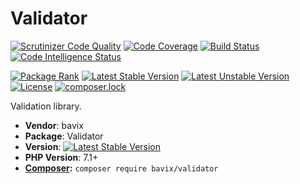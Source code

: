 # Validator

[![Scrutinizer Code Quality](https://scrutinizer-ci.com/g/bavix/validator/badges/quality-score.png?b=master)](https://scrutinizer-ci.com/g/bavix/validator/?branch=master)
[![Code Coverage](https://scrutinizer-ci.com/g/bavix/validator/badges/coverage.png?b=master)](https://scrutinizer-ci.com/g/bavix/validator/?branch=master)
[![Build Status](https://scrutinizer-ci.com/g/bavix/validator/badges/build.png?b=master)](https://scrutinizer-ci.com/g/bavix/validator/build-status/master)
[![Code Intelligence Status](https://scrutinizer-ci.com/g/bavix/validator/badges/code-intelligence.svg?b=master)](https://scrutinizer-ci.com/code-intelligence)

[![Package Rank](https://phppackages.org/p/bavix/validator/badge/rank.svg)](https://packagist.org/packages/bavix/validator)
[![Latest Stable Version](https://poser.pugx.org/bavix/validator/v/stable)](https://packagist.org/packages/bavix/validator)
[![Latest Unstable Version](https://poser.pugx.org/bavix/validator/v/unstable)](https://packagist.org/packages/bavix/validator)
[![License](https://poser.pugx.org/bavix/validator/license)](https://packagist.org/packages/bavix/validator)
[![composer.lock](https://poser.pugx.org/bavix/validator/composerlock)](https://packagist.org/packages/bavix/validator)

Validation library.

* **Vendor**: bavix
* **Package**: Validator
* **Version**: [![Latest Stable Version](https://poser.pugx.org/bavix/validator/v/stable)](https://packagist.org/packages/bavix/validator)
* **PHP Version**: 7.1+ 
* **[Composer](https://getcomposer.org/):** `composer require bavix/validator`
